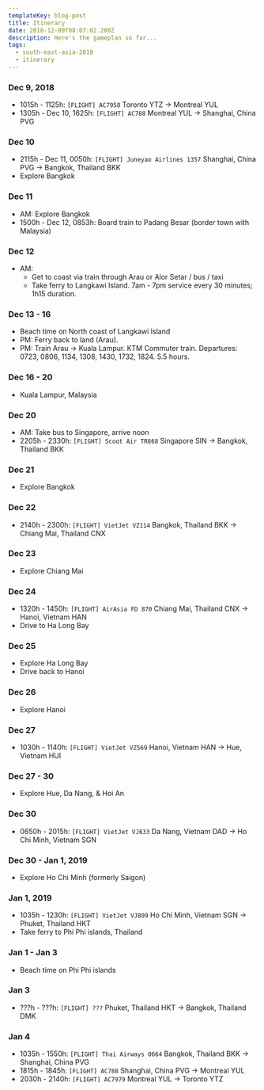 ```yaml
---
templateKey: blog-post
title: Itinerary
date: 2018-12-09T08:07:02.280Z
description: Here's the gameplan so far...
tags:
  - south-east-asia-2018
  - itinerary
---
```

### Dec 9, 2018
- 1015h - 1125h: `[FLIGHT] AC7958` Toronto YTZ -> Montreal YUL
- 1305h - Dec 10, 1625h: `[FLIGHT] AC788` Montreal YUL -> Shanghai, China PVG

### Dec 10
- 2115h - Dec 11, 0050h: `[FLIGHT] Juneyao Airlines 1357` Shanghai, China PVG -> Bangkok, Thailand BKK
- Explore Bangkok

### Dec 11
- AM: Explore Bangkok
- 1500h - Dec 12, 0853h: Board train to Padang Besar (border town with Malaysia)

### Dec 12
- AM: 
  - Get to coast via train through Arau or Alor Setar / bus / taxi
  - Take ferry to Langkawi Island. 7am - 7pm service every 30 minutes; 1h15 duration.

### Dec 13 - 16
- Beach time on North coast of Langkawi Island
- PM: Ferry back to land (Arau). 
- PM: Train Arau -> Kuala Lampur. KTM Commuter train. Departures: 0723, 0806, 1134, 1308, 1430, 1732, 1824. 5.5 hours.

### Dec 16 - 20
- Kuala Lampur, Malaysia

### Dec 20
- AM: Take bus to Singapore, arrive noon
- 2205h - 2330h: `[FLIGHT] Scoot Air TR868` Singapore SIN -> Bangkok, Thailand BKK

### Dec 21
- Explore Bangkok

### Dec 22
- 2140h - 2300h: `[FLIGHT] VietJet VZ114` Bangkok, Thailand BKK -> Chiang Mai, Thailand CNX

### Dec 23
- Explore Chiang Mai

### Dec 24
- 1320h - 1450h: `[FLIGHT] AirAsia FD 870` Chiang Mai, Thailand CNX -> Hanoi, Vietnam HAN
- Drive to Ha Long Bay

### Dec 25
- Explore Ha Long Bay
- Drive back to Hanoi

### Dec 26
- Explore Hanoi

### Dec 27
- 1030h - 1140h: `[FLIGHT] VietJet VZ569` Hanoi, Vietnam HAN -> Hue, Vietnam HUI

### Dec 27 - 30
- Explore Hue, Da Nang, & Hoi An

### Dec 30
- 0650h - 2015h: `[FLIGHT] VietJet VJ633` Da Nang, Vietnam DAD -> Ho Chi Minh, Vietnam SGN

### Dec 30 - Jan 1, 2019
- Explore Ho Chi Minh (formerly Saigon)

### Jan 1, 2019
- 1035h - 1230h: `[FLIGHT] VietJet VJ809` Ho Chi Minh, Vietnam SGN -> Phuket, Thailand HKT
- Take ferry to Phi Phi islands, Thailand

### Jan 1 - Jan 3
- Beach time on Phi Phi islands

### Jan 3
- ???h - ???h: `[FLIGHT] ???` Phuket, Thailand HKT -> Bangkok, Thailand DMK

### Jan 4
- 1035h - 1550h: `[FLIGHT] Thai Airways 0664` Bangkok, Thailand BKK -> Shanghai, China PVG
- 1815h - 1845h: `[FLIGHT] AC788` Shanghai, China PVG -> Montreal YUL
- 2030h - 2140h: `[FLIGHT] AC7979` Montreal YUL -> Toronto YTZ
